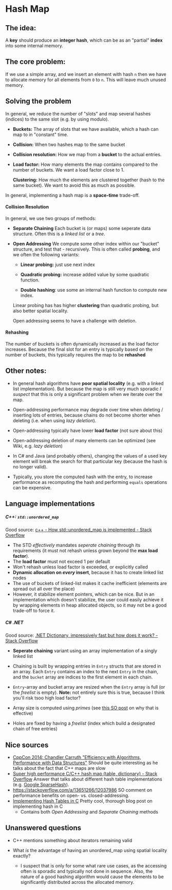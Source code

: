 # Hash Map

## **The idea:**

A **key** should produce an **integer hash**, which can be as an "partial" **index** into some internal memory.

## **The core problem:**

If we use a simple array, and we insert an element with hash `n` then we have to allocate memory for all elements from `0` to `n`. This will leave much unused memory. 

## Solving the problem

In general, we reduce the number of "slots" and map several hashes (indices) to the same slot (e.g. by using modulo).

- **Buckets:** The array of slots that we have available, which a hash can map to in "constant" time.

- **Collision:** When two hashes map to the same bucket

- **Collision resolution:** How we map from a **bucket** to the actual entries.

- **Load factor:** How many elements the map contains compared to the number of buckets. We want a load factor close to 1.
  
  **Clustering:** How much the elements are clustered together (hash to the same bucket). We want to avoid this as much as possible.

In general, implementing a hash map is a **space-time** trade-off.

#### Collision Resolution

In general, we use two groups of methods:

- **Separate Chaining**
  Each bucket is (or maps) some seperate data structure. Often this is a *linked list* or a *tree*.

- **Open Addressing**
  We compute some other index within our "bucket" structure, and test that - recursively.
  This is often called **probing**, and we often the following variants:
  
  - **Linear probing:** just use next index
  
  - **Quadratic probing:** increase added value by some quadratic function.
  
  - **Double hashing**: use some an internal hash function to compute new index.
  
  Linear probing has has higher **clustering** than quadratic probing, but also better spatial locality.
  
  Open addressing seems to have a challenge with deletion.

#### Rehashing

The number of buckets is often dynamically increased as the load factor increases. Because the final slot for an entry is typically based on the number of buckets, this  typically requires the map to be **rehashed**

## Other notes:

- In general hash algorithms have **poor spatial locality** (e.g. with a linked list implementation). But because the map is still very much sporadic *I suspect* that this is only a significant problem when we iterate over the map.

- Open-addressing performance may degrade over time when deleting / inserting lots of entries, because chains do not become shorter when deleting (i.e. when using *lazy deletion*).

- Open-addressing typically have lower **load factor** (not sure about this)

- Open-addressing deletion of many elements can be optimized (see Wiki, e.g. *lazy deletion*)

- In C# and Java (and probably others), changing the values of a used key element will break the search for that particular key (because the hash is no longer valid).

- Typically, you store the computed hash with the entry, to increase performance as recomputing the hash and performing `equals` operations can be expensive.

## Language implementations

##### C++: `std::unordered_map`

Good source: [c++ - How std::unordered_map is implemented - Stack Overflow](https://stackoverflow.com/questions/31112852/how-stdunordered-map-is-implemented) 

- The STD *effectively* mandates *seperate chaining* through its requirements (it must not rehash unless grown beyond the **max load factor**).
- The **load factor** must not exceed 1 per default
- Won't rehash unless load factor is exceeded, or explicitly called
- **Dynamic allocation on *every* insert**, because it has to create linked list nodes
- The use of buckets of linked-list makes it cache inefficient (elements are spread out all over the place)
- However, it stabilize element pointers, which can be nice. But in an implementation which doesn't stabilize, the user could easily achieve it by wrapping elements in heap allocated objects, so it may not be a good trade-off to force it.

##### C# .NET

Good source: [.NET Dictionary, impressively fast but how does it work? - Stack Overflow](https://stackoverflow.com/questions/5379871/net-dictionary-impressively-fast-but-how-does-it-work/54137050#54137050)

- **Seperate chaining** variant using an array implementation of a singly linked list

- Chaining is built by wrapping entries in `Entry` structs that are stored in an array. Each `Entry` contains an index to the next `Entry` in the chain, and the `bucket` array are indices to the first element in each chain.

- `Entry`-array and bucket array are resized when the `Entry` array is full (or the *freelist* is empty). **Note:** not entirely sure this is true, because I think you'll risk tsoo high load factor?

- Array size is computed using *primes* (see [this SO post](https://cs.stackexchange.com/questions/11029/why-is-it-best-to-use-a-prime-number-as-a-mod-in-a-hashing-function/64191#64191) on why that is effective)

- Holes are fixed by having a *freelist* (index which build a designated chain of free entries)

## Nice sources

- [CppCon 2014: Chandler Carruth &quot;Efficiency with Algorithms, Performance with Data Structures&quot;](https://www.youtube.com/watch?v=fHNmRkzxHWs&ab_channel=CppCon)
  Should be quite interesting as he talks about the fact that C++ maps are slow
- [Super high performance C/C++ hash map (table, dictionary) - Stack Overflow](https://stackoverflow.com/questions/3300525/super-high-performance-c-c-hash-map-table-dictionary)
  Answer that talks about different hash table implementations (e.g. [Google SparseHash](https://github.com/sparsehash/sparsehash)).
- https://stackoverflow.com/a/13651266/12037986
  SO comment on performance benefits on open- vs. closed-addressing.
- [Implementing Hash Tables in C](https://www.andreinc.net/2021/10/02/implementing-hash-tables-in-c-part-1#hash-functions)
  Pretty cool, thorough blog post on implementing hash in C
  - Contains both *Open Addressing* and *Separate Chaining* methods


## Unanswered questions

- C++ mentions something about iterators remaining valid
- What *is* the advantage of having an unordered_map using spatial locality exactly?
  
  - I suspect that is only for some what rare use cases, as the accessing often is sporadic and typically not done in sequence. Also, the nature of a good hashing algorithm would cause the elements to be significantly distributed across the allocated memory.